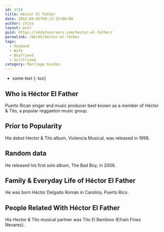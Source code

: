 ```yaml
---
id: 1724
title: Héctor El Father
date: 2012-04-05T09:12:32+00:00
author: chito
layout: post
guid: https://ukdataservers.com/hector-el-father/
permalink: /04/05/hector-el-father
tags:
  - Husband
  - Wife
  - Boyfriend
  - Girlfriend
category: Marriage Guides
---
```


* some text
{: toc}


## Who is  Héctor El Father
                  
                  
                  
Puerto Rican singer and music producer best known as a member of Héctor & Tito, a popular reggaeton music group.
                  
                
                
                
## Prior to Popularity 
                  
                  
                  
His debut Hector & Tito album, Violencia Musical, was released in 1998.
                  
                
                
                
## Random data 
                  
                  
                  
He released his first solo album, The Bad Boy, in 2006.
                  
                
                
                
## Family & Everyday Life of Héctor El Father
                  
                  
                  
He was born Héctor Delgado Román in Carolina, Puerto Rico.
                  
                
                
                
## People Related With  Héctor El Father
                  
                  
                  
His Hector & Tito musical partner was Tito El Bambino (Efraín Fines Nevarez). 
                  
                
              
            
          
          
          
    
    
  
